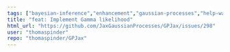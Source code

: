 ```yaml
---
tags: ["bayesian-inference","enhancement","gaussian-processes","help-wanted","jax","machine-learning","probabilistic-programming","stale"]
title: "feat: Implement Gamma likelihood"
html_url: "https://github.com/JaxGaussianProcesses/GPJax/issues/298"
user: "thomaspinder"
repo: "thomaspinder/GPJax"
---
```


